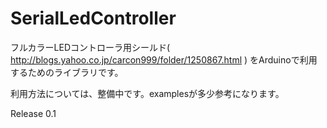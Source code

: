 SerialLedController
===================
フルカラーLEDコントローラ用シールド( http://blogs.yahoo.co.jp/carcon999/folder/1250867.html )
をArduinoで利用するためのライブラリです。

利用方法については、整備中です。examplesが多少参考になります。

Release 0.1
